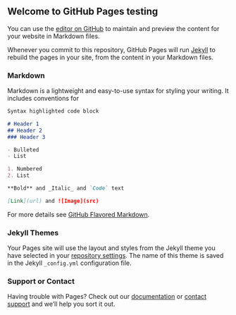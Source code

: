 <script src="//ajax.googleapis.com/ajax/libs/jquery/1.12.4/jquery.min.js"></script>
<script>window.jQuery || document.write("<script src='jquery.min.js'>\x3C/script>")</script>
  
<script src="http://cloud.github.com/downloads/malup/cycle/jquery.cycle.all.latest.js"></script>
<script>window.jQuery || document.write("<script src='jquery.cycle.all.latest.js'>\x3C/script>")</script>
## Welcome to GitHub Pages testing

You can use the [editor on GitHub](https://github.com/yourlilpal/webserverlab7/edit/gh-pages/index.md) to maintain and preview the content for your website in Markdown files.

Whenever you commit to this repository, GitHub Pages will run [Jekyll](https://jekyllrb.com/) to rebuild the pages in your site, from the content in your Markdown files.

### Markdown

Markdown is a lightweight and easy-to-use syntax for styling your writing. It includes conventions for

```markdown
Syntax highlighted code block

# Header 1
## Header 2
### Header 3

- Bulleted
- List

1. Numbered
2. List

**Bold** and _Italic_ and `Code` text

[Link](url) and ![Image](src)
```

For more details see [GitHub Flavored Markdown](https://guides.github.com/features/mastering-markdown/).

### Jekyll Themes

Your Pages site will use the layout and styles from the Jekyll theme you have selected in your [repository settings](https://github.com/yourlilpal/webserverlab7/settings/pages). The name of this theme is saved in the Jekyll `_config.yml` configuration file.

### Support or Contact

Having trouble with Pages? Check out our [documentation](https://docs.github.com/categories/github-pages-basics/) or [contact support](https://support.github.com/contact) and we’ll help you sort it out.
